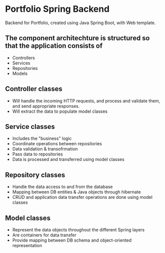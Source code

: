 # Portfolio Spring Backend
Backend for Portfolio, created using Java Spring Boot, with Web template.

## The component architechture is structured so that the application consists of
- Controllers
- Services
- Repositories
- Models

## Controller classes 
- Will handle the incoming HTTP requests, and process and validate them, and send appropriate responses.
- Will extract the data to populate model classes

## Service classes
- Includes the "business" logic
- Coordinate operations between repositories
- Data validation & transofrmation
- Pass data to repositories 
- Data is processed and transferred using model classes

## Repository classes
- Handle the data access to and from the database
- Mapping between DB entities & Java objects through hibernate
- CRUD and application data transfer operations are done using model classes

## Model classes
- Represent the data objects throughout the different Spring layers
- Are containers for data transfer
- Provide mapping between DB schema and object-oriented representation
